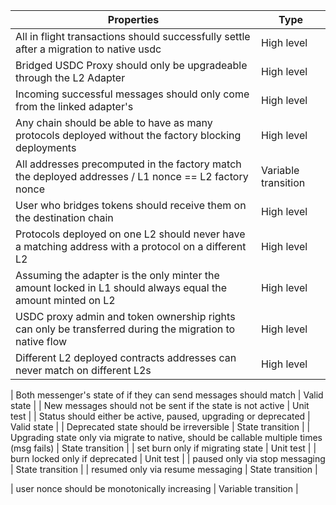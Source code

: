 | Properties                                                                                                  | Type       |
| ----------------------------------------------------------------------------------------------------------- | ---------- |
| All in flight transactions should successfully settle after a migration to native usdc                      | High level |
| Bridged USDC Proxy should only be upgradeable through the L2 Adapter                                        | High level |
| Incoming successful messages should only come from the linked adapter's                                     | High level |
| Any chain should be able to have as many protocols deployed without the factory blocking deployments        | High level |
| All addresses precomputed in the factory match the deployed addresses / L1 nonce == L2 factory nonce        | Variable transition |
| User who bridges tokens should receive them on the destination chain                                        | High level |
| Protocols deployed on one L2 should never have a matching address with a protocol on a different L2         | High level |
| Assuming the adapter is the only minter the amount locked in L1 should always equal the amount minted on L2 | High level |
| USDC proxy admin and token ownership rights can only be transferred during the migration to native flow     | High level |
| Different L2 deployed contracts addresses can never match on different L2s                                  | High level |

| Both messenger's state of if they can send messages should match                                            | Valid state |
| New messages should not be sent if the state is not active                                                  | Unit test |
| Status should either be active, paused, upgrading or deprecated                                               | Valid state |
| Deprecated state should be irreversible                                                                     | State transition |
| Upgrading state only via migrate to native, should be callable multiple times (msg fails)                  | State transition |
| set burn only if migrating state                                                                               | Unit test |
| burn locked only if deprecated                                                                                | Unit test |
| paused only via stop messaging                                                                               | State transition |
| resumed only via resume messaging                                                                             | State transition |

| user nonce should be monotonically increasing                                                                | Variable transition |
